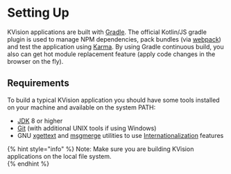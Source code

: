 # Setting Up

KVision applications are built with [Gradle](http://gradle.org/). The official Kotlin/JS gradle plugin is used to manage NPM dependencies, pack bundles \(via [webpack](https://webpack.github.io/)\) and test the application using [Karma](http://karma-runner.github.io/1.0/index.html). By using Gradle continuous build, you also can get hot module replacement feature \(apply code changes in the browser on the fly\).

## Requirements

To build a typical KVision application you should have some tools installed on your machine and available on the system PATH:

* [JDK](https://jdk.java.net/) 8 or higher
* [Git](https://git-scm.com) \(with additional UNIX tools if using Windows\)
* GNU [xgettext](https://www.gnu.org/software/gettext) and [msgmerge](https://www.gnu.org/software/gettext) utilities to use [Internationalization](../6.-full-stack-development-guide/internationalization.md) features    

{% hint style="info" %}
Note: Make sure you are building KVision applications on the local file system.  
{% endhint %}

## 

